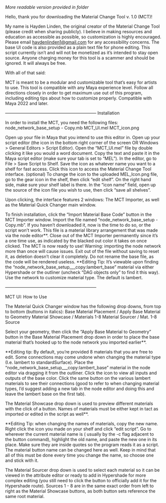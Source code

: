 *More readable version provided in folder*

Hello, thank you for downloading the Material Change Tool v. 1.0 (MCT)! 

My name is Hayden Linden, the original creator of the Material Change Tool (please credit when sharing publicly). I believe in making resources and education as accessible as possible, so customization is highly encouraged. Please email haydenlinden1@gmail.com for any accessibility concerns. The base UI code is also provided as a plain text file for phone editing. This script currently isn’t and will not be monetized as it’s intended to stay open source. Anyone charging money for this tool is a scammer and should be ignored. It will always be free. 

With all of that said:

MCT is meant to be a modular and  customizable tool that’s easy for artists to use. This tool is compatible with any Maya experience level. Follow all directions closely in order to get maximum use out of this program, including editing tips about how to customize properly. Compatible with Maya 2022 and later.

—————————————————————
Installation

In order to install the MCT, you need the following files:
node_network_base_setup - Copy.mb 
MCT_UI.mel
MCT_icon.png



Open up your file in Maya that you intend to use this editor in.
 Open up your script editor (the  icon in the bottom right corner of the screen OR Windows > General Editors > Script Editor). 
Open the “MCT_UI.mel” file by double clicking it like you would a word document.
Copy the text and paste it in the Maya script editor (make sure your tab is set to “MEL”). 
In the editor, go to File > Save Script to Shelf. Save the icon as whatever name you want to a shelf for fast access.
Click this icon to access the Material Change Tool interface.
(optional) To change the icon to the uploaded MEL_Icon.png file, go to the gear icon in the shelf, then click “edit shelf”. On the right hand side, make sure your shelf label is there. In the “icon name” field, open up the source of the icon file you wish to use, then click “save all shelves”. 

Upon clicking, the interface features 2 windows: The MCT Importer, as well as the Material Quick Changer main window. 

To finish installation, click the “Import Material Base Code” button in the MCT Importer window. Import the file named “node_network_base_setup - Copy.mb”. If you haven’t downloaded it, now is the time to do so, or the script won’t work. This file is a material library arrangement that was made via the node editor**. Close out of the MCT Importer permanently since it’s a one time use, as indicated by the blacked out color it takes on once clicked. The MCT is now ready to use! 
Warning: importing the node network more than once will cause issues. Exit out of the file without saving to reset it, as deletion doesn’t clear it completely. Do not rename the base file, as the code will be rendered useless. 
**Editing Tip: It’s viewable upon finding the “node_network_base_setup___copy:lambert_base” material via either Hypershade or the outliner (uncheck “DAG objects only” to find it this way). Use the network to customize material type. The default is lambert.  

—————————————————————

MCT UI: How to Use

The Material Quick Changer window has the following drop downs, from top to bottom (buttons in italics):
Base Material Placement / Apply Base Material to Geometry
Material Showcase / Materials 1-8 
Material Sourcer / Mat. 1-8 Source

Select your geometry, then click the “Apply Base Material to Geometry” button in the Base Material Placement drop down in order to place the base material that’s hooked up to the node network you imported earlier**. 

**Editing tip: By default, you’re provided 8 materials that you are free to edit. Some connections may come undone when changing the material type (I.e. lambert to standardSurface). Place the “node_network_base_setup___copy:lambert_base” material in the node editor via dragging it from the outliner. Click the  icon to view all inputs and outputs of the base color. Click the same button on the various lambert materials to see their connections (good to refer to when changing material types, I’d suggest adding a new tab in the node editor and doing this and leave the lambert base on the first tab). 


The Material Showcase drop down is used to preview different materials with the click of a button. Names of materials must be either kept in tact as imported or edited in the script as well**.

**Editing Tip: when changing the names of materials, copy the new name. Right click the icon you made on your shelf and click “edit script”. Go to wherever the current material name is ( usually by the -c flag adjacent to the button command), highlight the old name, and paste the new one in its place. Make sure they are inside quotes so the program reads it as a script. The material button name can be changed here as well. Keep in mind that all of this must be done every time you change the name, so choose one and stick with it. 


The Material Sourcer drop down is used to select each material so it can be viewed in the attribute editor or ready to add in Hypershade for more complex editing (you still need to click the  button to officially add it for the Hypershade route). Sources 1 - 8 are in the same exact order from left to right as the Material Showcase buttons, as both button sets reference the same root material. 

